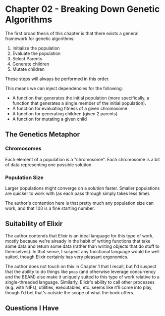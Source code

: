 # Chapter 02 - Breaking Down Genetic Algorithms

The first broad thesis of this chapter is that there exists a general framework
for genetic algorithms:

1. Initialize the population
2. Evaluate the population
3. Select Parents
4. Generate children
5. Mutate children

These steps will always be performed in this order.

This means we can inject dependencies for the following:

+ A function that generates the initial population (more specifically, a
  function that generates a single member of the initial population).
+ A function for evaluating fitness of a given chromosome
+ A function for generating children (given 2 parents)
+ A function for mutating a given child

## The Genetics Metaphor

### Chromosomes

Each element of a population is a "chromosome". Each chromosome is a bit of data
representing one possible solution.

### Population Size

Larger populations might converge on a solution faster. Smaller populations are
quicker to work with (as each pass through simply takes less time).

The author's contention here is that pretty much any population size can work,
and that 100 is a fine starting number.

## Suitability of Elixir

The author contends that Elixir is an ideal language for this type of work,
mostly because we're already in the habit of writing functions that take some
data and return some data (rather than writing objects that do stuff to
themselves). In that sense, I suspect any functional language would be well
suited, though Elixir certainly has very pleasant ergonomics.

The author does not touch on this in Chapter 1 that I recall, but I'd suspect
that the ability to do things like `pmap` (and otherwise leverage concurrency
and the BEAM) also make it uniquely suited to this type of work relative to a
single-threaded language. Similarly, Elixir's ability to call other processes
(e.g. with NIFs), utilities, executables, etc. seems like it'll come into play,
though I'd bet that's outside the scope of what the book offers.

## Questions I Have
